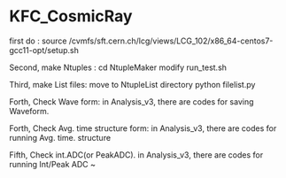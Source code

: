 # KFC_CosmicRay
first do :
source /cvmfs/sft.cern.ch/lcg/views/LCG_102/x86_64-centos7-gcc11-opt/setup.sh

Second, make Ntuples :
cd NtupleMaker
modify run_test.sh

Third, make List files:
move to NtupleList directory
python filelist.py

Forth, Check Wave form:
in Analysis_v3, there are codes for saving Waveform.

Forth, Check Avg. time structure form:
in Analysis_v3, there are codes for running Avg. time. structure

Fifth, Check int.ADC(or PeakADC).
in Analysis_v3, there are codes for running Int/Peak ADC
~                                                                
